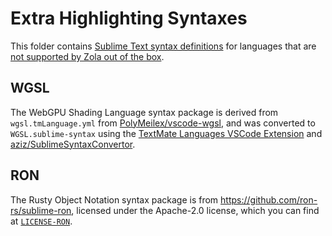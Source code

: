 # Extra Highlighting Syntaxes

This folder contains [Sublime Text syntax definitions](https://www.sublimetext.com/docs/syntax.html) for languages that are [not supported by Zola out of the box](https://www.getzola.org/documentation/content/syntax-highlighting/).

## WGSL

The WebGPU Shading Language syntax package is derived from `wgsl.tmLanguage.yml` from [PolyMeilex/vscode-wgsl](https://github.com/PolyMeilex/vscode-wgsl), and was converted to `WGSL.sublime-syntax` using the [TextMate Languages VSCode Extension](https://marketplace.visualstudio.com/items?itemName=pedro-w.tmlanguage) and [aziz/SublimeSyntaxConvertor](https://github.com/aziz/SublimeSyntaxConvertor).

## RON

The Rusty Object Notation syntax package is from <https://github.com/ron-rs/sublime-ron>, licensed under the Apache-2.0 license, which you can find at [`LICENSE-RON`](./LICENSE-RON).
